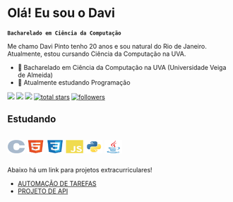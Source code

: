 # Olá! Eu sou o Davi

**`Bacharelado em Ciência da Computação`**

Me chamo Davi Pinto tenho 20 anos e sou natural do Rio de Janeiro. Atualmente, estou cursando Ciência da Computação na UVA.

- 🔭 Bacharelado em Ciência da Computação na UVA (Universidade Veiga de Almeida)
- 🌱 Atualmente estudando Programação <!-- comentário -->

<div>
  <a href="https://instagram.com/Davisqxf12" target="_blank">
    <img src="https://img.shields.io/badge/-Instagram-%23E4405F?style=for-the-badge&logo=instagram&logoColor=white" target="_blank"></a>
  
  <a href = "mailto:dvdvpinto@gmail.com">
    <img src="https://img.shields.io/badge/-Gmail-%23333?style=for-the-badge&logo=gmail&logoColor=white" target="_blank"></a>
    
  <a href="https://www.linkedin.com/in/davi-pinto-5a7589294/" target="_blank">
    <img src="https://img.shields.io/badge/-LinkedIn-%230077B5?style=for-the-badge&logo=linkedin&logoColor=white" target="_blank"></a>
    
  <a href="https://github.com/ForrestKnight?tab=repositories&sort=stargazers">
         <img alt="total stars" title="Total stars on GitHub" src="https://custom-icon-badges.demolab.com/github/stars/Davisqxf12?color=55960c&style=for-the-badge&labelColor=488207&logo=star"/></a>
         
  <a href="https://github.com/ForrestKnight?tab=followers">
         <img alt="followers" title="Follow me on Github" src="https://custom-icon-badges.demolab.com/github/followers/Davisqxf12?color=236ad3&labelColor=1155ba&style=for-the-badge&logo=github-add&label=SEGUIDORES&logoColor=white"/></a>

</div>

##

<!-- <div>
   <a href="https://github.com/Davisqxf12">
   <img height="180em" src="https://github-readme-stats.vercel.app/api?username=Davisqxf12&show_icons=true&theme=dracula&include_all_commits=true&count_private=true"/>
   <img height="180em" src="https://github-readme-stats.vercel.app/api/top-langs/?username=Davisqxf12&layout=compact&langs_count=16&theme=dracula"/>
 </div> -->
    
## Estudando
 <div style="display: inline_block"><br>
  <img align="center" alt="Davi-C" height="30" width="40" src="https://raw.githubusercontent.com/devicons/devicon/master/icons/c/c-original.svg">
  <img align="center" alt="Davi-HTML" height="30" width="40" src="https://raw.githubusercontent.com/devicons/devicon/master/icons/html5/html5-original.svg">
  <img align="center" alt="Davi-CSS" height="30" width="40" src="https://raw.githubusercontent.com/devicons/devicon/master/icons/css3/css3-original.svg">
  <img align="center" alt="Davi-Js" height="30" width="40" src="https://raw.githubusercontent.com/devicons/devicon/master/icons/javascript/javascript-plain.svg">
  <img align="center" alt="Davi-Python" height="30" width="40" src="https://raw.githubusercontent.com/devicons/devicon/master/icons/python/python-original.svg">
  <img align="center" alt="Davi-Python" height="30" width="40"  <img src="https://raw.githubusercontent.com/devicons/devicon/master/icons/java/java-original.svg" />

</div>


## 

Abaixo há um link para projetos extracurriculares!

- <a href="https://github.com/Davisqxf12/Automacao-de-Tarefas">AUTOMAÇÃO DE TAREFAS</a>
- <a href="https://github.com/Davisqxf12/Minha-primeira-API">PROJETO DE API</a>
